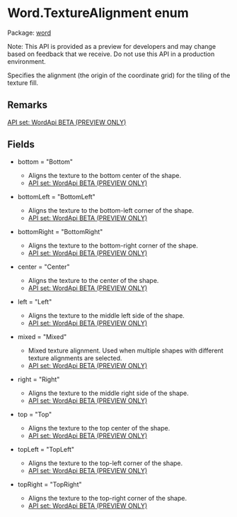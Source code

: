# Word.TextureAlignment enum

Package: [word](/en-us/javascript/api/word)

Note: This API is provided as a preview for developers and may change based on feedback that we receive. Do not use this API in a production environment.

Specifies the alignment (the origin of the coordinate grid) for the tiling of the texture fill.

## Remarks

[API set: WordApi BETA (PREVIEW ONLY)](/en-us/javascript/api/requirement-sets/word/word-api-requirement-sets)

## Fields

- bottom = "Bottom"
  - Aligns the texture to the bottom center of the shape.
  - [API set: WordApi BETA (PREVIEW ONLY)](/en-us/javascript/api/requirement-sets/word/word-api-requirement-sets)

- bottomLeft = "BottomLeft"
  - Aligns the texture to the bottom-left corner of the shape.
  - [API set: WordApi BETA (PREVIEW ONLY)](/en-us/javascript/api/requirement-sets/word/word-api-requirement-sets)

- bottomRight = "BottomRight"
  - Aligns the texture to the bottom-right corner of the shape.
  - [API set: WordApi BETA (PREVIEW ONLY)](/en-us/javascript/api/requirement-sets/word/word-api-requirement-sets)

- center = "Center"
  - Aligns the texture to the center of the shape.
  - [API set: WordApi BETA (PREVIEW ONLY)](/en-us/javascript/api/requirement-sets/word/word-api-requirement-sets)

- left = "Left"
  - Aligns the texture to the middle left side of the shape.
  - [API set: WordApi BETA (PREVIEW ONLY)](/en-us/javascript/api/requirement-sets/word/word-api-requirement-sets)

- mixed = "Mixed"
  - Mixed texture alignment. Used when multiple shapes with different texture alignments are selected.
  - [API set: WordApi BETA (PREVIEW ONLY)](/en-us/javascript/api/requirement-sets/word/word-api-requirement-sets)

- right = "Right"
  - Aligns the texture to the middle right side of the shape.
  - [API set: WordApi BETA (PREVIEW ONLY)](/en-us/javascript/api/requirement-sets/word/word-api-requirement-sets)

- top = "Top"
  - Aligns the texture to the top center of the shape.
  - [API set: WordApi BETA (PREVIEW ONLY)](/en-us/javascript/api/requirement-sets/word/word-api-requirement-sets)

- topLeft = "TopLeft"
  - Aligns the texture to the top-left corner of the shape.
  - [API set: WordApi BETA (PREVIEW ONLY)](/en-us/javascript/api/requirement-sets/word/word-api-requirement-sets)

- topRight = "TopRight"
  - Aligns the texture to the top-right corner of the shape.
  - [API set: WordApi BETA (PREVIEW ONLY)](/en-us/javascript/api/requirement-sets/word/word-api-requirement-sets)